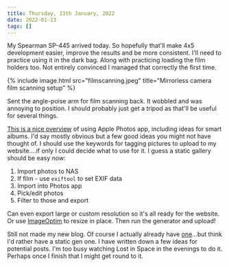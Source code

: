 ```yaml
---
title: Thursday, 13th January, 2022
date: 2022-01-13
tags: []
---
```


My Spearman SP-445 arrived today. So hopefully that'll make 4x5 development easier, improve the results and be more consistent. I'll need to practice using it in the dark bag. Along with practicing loading the film holders too. Not entirely convinced I managed that correctly the first time.

{% include image.html src="filmscanning.jpeg" title="Mirrorless camera film scanning setup" %}


Sent the angle-poise arm for film scanning back. It wobbled and was annoying to position. I should probably just get a tripod as that'll be useful for several things.

[This is a nice overview](https://discussions.apple.com/docs/DOC-250002326) of using Apple Photos app, including ideas for smart albums. I'd say mostly obvious but a few good ideas you might not have thought of. I should use the keywords for tagging pictures to upload to my website....if only I could decide what to use for it. I guess a static gallery should be easy now:

1. Import photos to NAS
2. If film - use `exiftool` to set EXIF data
3. Import into Photos app
4. Pick/edit photos
5. Filter to those and export

Can even export large or custom resolution so it's all ready for the website. Or use [ImageOptim](https://imageoptim.com/mac) to resize in place. Then run the generator and upload!

Still not made my new blog. Of course I actually already have [one](https://blog.alexjj.com)...but think I'd rather have a static gen one. I have written down a few ideas for potential posts. I'm too busy watching Lost in Space in the evenings to do it. Perhaps once I finish that I might get round to it.
